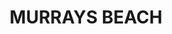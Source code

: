 ---
lastmod: '2025-04-06T06:05:20+00:00'
latitude: -33.11864875
layout: suburb
longitude: 151.6230663
postcode: '2281'
state: NSW
title: MURRAYS BEACH
url: /nsw/murrays-beach/
---